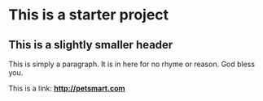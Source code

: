 # This is a starter project

## This is a slightly smaller header

This is simply a paragraph. It is in here for no rhyme or reason. God bless you.

This is a link: **http://petsmart.com**